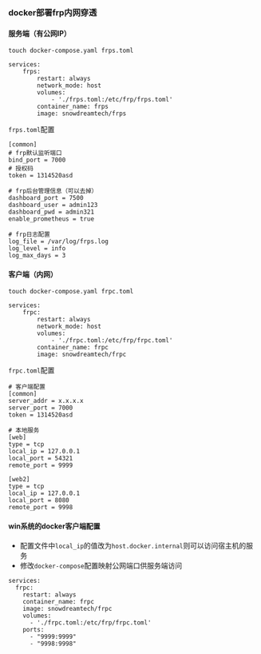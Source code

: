 ### docker部署frp内网穿透

#### 服务端（有公网IP）
```
touch docker-compose.yaml frps.toml
```

```
services:
    frps:
        restart: always
        network_mode: host
        volumes:
            - './frps.toml:/etc/frp/frps.toml'
        container_name: frps
        image: snowdreamtech/frps
```
`frps.toml`配置
```
[common]
# frp默认监听端口
bind_port = 7000
# 授权码
token = 1314520asd

# frp后台管理信息（可以去掉）
dashboard_port = 7500
dashboard_user = admin123
dashboard_pwd = admin321
enable_prometheus = true

# frp日志配置
log_file = /var/log/frps.log
log_level = info
log_max_days = 3
```

#### 客户端（内网）
```
touch docker-compose.yaml frpc.toml
```

```
services:
    frpc:
        restart: always
        network_mode: host
        volumes:
            - './frpc.toml:/etc/frp/frpc.toml'
        container_name: frpc
        image: snowdreamtech/frpc
```

`frpc.toml`配置
```
# 客户端配置
[common]
server_addr = x.x.x.x
server_port = 7000
token = 1314520asd

# 本地服务
[web]
type = tcp
local_ip = 127.0.0.1
local_port = 54321
remote_port = 9999

[web2]
type = tcp
local_ip = 127.0.0.1
local_port = 8080
remote_port = 9998
```

#### win系统的docker客户端配置

- 配置文件中`local_ip`的值改为`host.docker.internal`则可以访问宿主机的服务
- 修改`docker-compose`配置映射公网端口供服务端访问
```
services:
  frpc:
    restart: always
    container_name: frpc
    image: snowdreamtech/frpc
    volumes:
      - './frpc.toml:/etc/frp/frpc.toml'
    ports:
      - "9999:9999"
      - "9998:9998"
```
